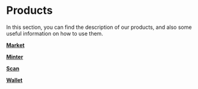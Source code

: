 # Products 

In this section, you can find the description of our products, and also some useful information on how to use them. 

[**Market**](./products/market/index.md)

[**Minter**](./products/minter/index.md)

[**Scan**](./products/scan/index.md)

[**Wallet**](./products/wallet/index.md)
